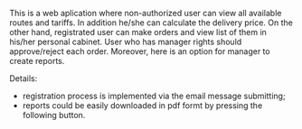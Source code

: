 This is a web aplication where non-authorized user can view all available routes and tariffs. In addition he/she can calculate the delivery price.
On the other hand, registrated user can make orders and view list of them in his/her personal cabinet.
User who has manager rights should approve/reject each order. Moreover, here is an option for manager to create reports. 

Details: 
 - registration process is implemented via the email message submitting;
 - reports could be easily downloaded in pdf formt by pressing the following button.
